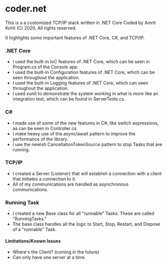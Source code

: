 # coder.net
This is a a customized TCP/IP stack written in .NET Core
Coded by Amrit Kohli (C) 2020, All rights reserved.

It highlights some important features of .NET Core, C#, and TCP/IP.

### .NET Core

  * I used the built-in IoC features of .NET Core, which can be seen in Program.cs of the Console app.
  * I used the built-in Configuration features of .NET Core, which can be seen throughout the application.
  * I used the built-in Logging features of .NET Core, which can seen throughout the application.
  * I used xunit to demonstrate the system working in what is more like an integration test, which can be found in ServerTests.cs.
  
### C#

  * I made use of some of the new features in C#, like switch expressions, as can be seen in Controller.cs
  * I make heavy use of the async/await pattern to improve the performance of the library.
  * I use the newish CancellationTokenSource pattern to stop Tasks that are running.
  
### TCP/IP

  * I created a Server (Listener) that will establish a connection with a client that initiates a connection to it.
  * All of my communications are handled as asynchronous communications.
  
### Running Task
  * I created a new Base class for all "runnable" Tasks.  These are called "RunningTasks."  
  * The base class handles all the logic to Start, Stop, Restart, and Dispose of a "runnable" Task.

#### Limitations/Known Issues
  * Where's the Client? (coming in the future)
  * Can only have one server at a time.
